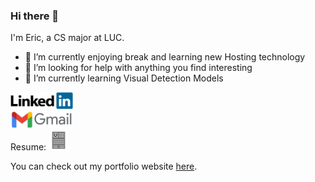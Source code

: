 ### Hi there 👋

I'm Eric, a CS major at LUC.

- 🔭 I’m currently enjoying break and learning new Hosting technology
- 🤔 I’m looking for help with anything you find interesting
- 🌱 I’m currently learning Visual Detection Models

[<img src="linkedin.png" alt="LinkedIn" width=100px>](https://linkedin.com/in/ericspencer00)<br>
[<img src="gmail.jpeg" alt="GMail" width="100px">](mailto:ericspencer1450@gmail.com)<br>
Resume: [<img src="cv_icon.png" alt="CV" width="32px">](https://ericspencer00.github.io/Images/EricSpencerResume.pdf)

You can check out my portfolio website [here](https://EricSpencer00.github.io).


